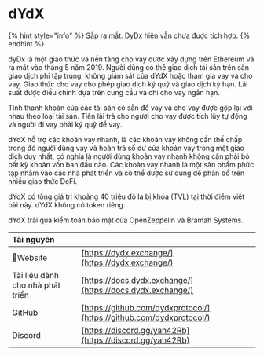 # dYdX

{% hint style="info" %}
Sắp ra mắt. DyDx hiện vẫn chưa được tích hợp.
{% endhint %}

dyDx là một giao thức và nền tảng cho vay được xây dựng trên Ethereum và ra mắt vào tháng 5 năm 2019. Người dùng có thể giao dịch tài sản trên sàn giao dịch phi tập trung, không giám sát của dYdX hoặc tham gia vay và cho vay. Giao thức cho vay cho phép giao dịch ký quỹ và giao dịch kỳ hạn. Lãi suất được điều chỉnh dựa trên cung cầu và chỉ cho vay ngắn hạn.

Tính thanh khoản của các tài sản có sẵn để vay và cho vay được gộp lại với nhau theo loại tài sản. Tiền lãi trả cho người cho vay được tích lũy tự động và người đi vay phải ký quỹ để vay.

dYdX hỗ trợ các khoản vay nhanh, là các khoản vay không cần thế chấp trong đó người dùng vay và hoàn trả số dư của khoản vay trong một giao dịch duy nhất, có nghĩa là người dùng khoản vay nhanh không cần phải bỏ bất kỳ khoản vốn ban đầu nào. Các khoản vay nhanh là một sản phẩm phức tạp nhắm vào các nhà phát triển và có thể được sử dụng để phân bổ trên nhiều giao thức DeFi.

dYdX có tổng giá trị khoảng 40 triệu đô la bị khóa \(TVL\) tại thời điểm viết bài này. dYdX không có token riêng.

dYdX trải qua kiểm toán bảo mật của OpenZeppelin và Bramah Systems.

| Tài nguyên |  |
| :--- | :--- |
| Website | [https://dydx.exchange/](https://dydx.exchange/) |
| Tài liệu dành cho nhà phát triển | [https://docs.dydx.exchange/](https://docs.dydx.exchange/) |
| GitHub | [https://github.com/dydxprotocol/](https://github.com/dydxprotocol/) |
| Discord | [https://discord.gg/yah42Rb](https://discord.gg/yah42Rb) |

